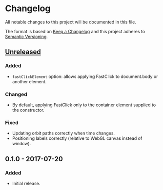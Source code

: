 # Changelog
All notable changes to this project will be documented in this file.

The format is based on [Keep a Changelog](http://keepachangelog.com/en/1.0.0/)
and this project adheres to [Semantic Versioning](http://semver.org/spec/v2.0.0.html).

## [Unreleased]
### Added
- `fastClickElement` option: allows applying FastClick to document.body or another element.

### Changed
- By default, applying FastClick only to the container element supplied to the constructor.

### Fixed
- Updating orbit paths correctly when time changes.
- Positioning labels correctly (relative to WebGL canvas instead of window).

## 0.1.0 - 2017-07-20
### Added
- Initial release.

[Unreleased]: https://github.com/skepticalimagination/solaris-js/compare/v0.1.0...HEAD
